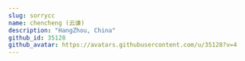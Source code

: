 ```yaml
---
slug: sorrycc
name: chencheng (云谦)
description: "HangZhou, China"
github_id: 35128
github_avatar: https://avatars.githubusercontent.com/u/35128?v=4
---
```


